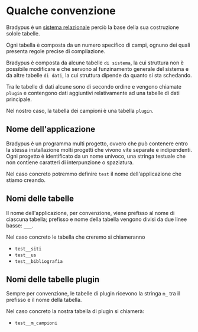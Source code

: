 # Qualche convenzione


Bradypus è un [sistema relazionale](https://en.wikipedia.org/wiki/Relational_database) perciò la base della
sua costruzione solole tabelle.

Ogni tabella è composta da un numero specifico di campi, ognuno dei quali presenta regole precise di compilazione.

Bradypus è composta da alcune tabelle `di sistema`, la cui struttura non è possibile modificare e che servono
al funzinamento generale del sistema e da altre tabelle `di dati`, la cui struttura dipende da quanto si sta schedando.

Tra le tabelle di dati alcune sono di secondo ordine e vengono chiamate `plugin` e contengono dati aggiuntivi
relativamente ad una tabelle di dati principale.

Nel nostro caso, la tabella dei campioni è una tabella `plugin`.

## Nome dell'applicazione
Bradypus è un programma multi progetto, ovvero che può contenere entro la stessa installazione molti progetti
che vivono vite separate e indipendenti. Ogni progetto è identificato da un nome univoco, una stringa testuale 
che non contiene caratteri di interpunzione o spaziatura.

Nel caso concreto potremmo definire `test` il nome dell'applicazione che stiamo creando.

## Nomi delle tabelle
Il nome dell'applicazione, per convenzione, viene prefisso al nome di ciascuna tabella; prefisso e nome della tabella
vengono divisi da due linee basse: `___`.

Nel caso concreto le tabella che creremo si chiameranno
- `test__siti`
- `test__us`
- `test__bibliografia`

## Nomi delle tabelle plugin
Sempre per convenzione, le tabelle di plugin ricevono la stringa `m_` tra il prefisso e il nome della tabella.

Nel caso concreto la nostra tabella di plugin si chiamerà:
- `test__m_campioni`